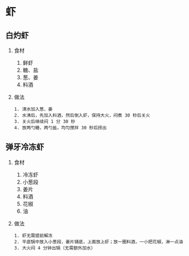 # 虾

## 白灼虾

1. 食材
   1. 鲜虾
   2. 糖、盐
   3. 葱、姜
   4. 料酒

2. 做法

    ```text
    1. 清水加入葱、姜
    2. 水沸后，先加入料酒，然后倒入虾，保持大火，闷煮 30 秒后关火
    3. 关火后继续闷 1 分 30 秒
    4. 放两勺糖，两勺盐，均匀搅拌 30 秒后捞出
    ```

## 弹牙冷冻虾

1. 食材
   1. 冷冻虾
   2. 小葱段
   3. 姜片
   4. 料酒
   5. 花椒
   6. 油

2. 做法

   ```text
   1. 虾无需提前解冻
   2. 平底锅中放入小葱段，姜片铺底，上面放上虾；放一圈料酒，一小把花椒，淋一点油
   3. 大火闷 4 分钟出锅（无需额外加水）
   ```
